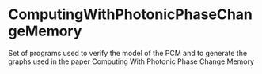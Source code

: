 # ComputingWithPhotonicPhaseChangeMemory
Set of programs used to verify the model of the PCM and to generate the graphs used in the paper Computing With Photonic Phase Change Memory
